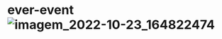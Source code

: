 # ever-event![imagem_2022-10-23_164822474](https://user-images.githubusercontent.com/112406366/197414749-df3022f8-3184-4c0f-a5f7-6fad570df028.png)
